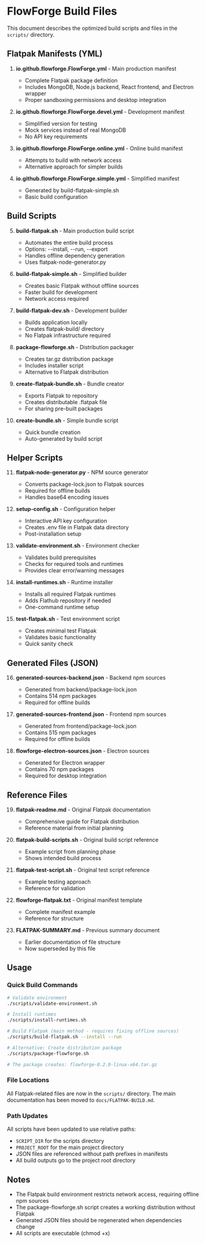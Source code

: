 # FlowForge Build Files

This document describes the optimized build scripts and files in the `scripts/` directory.

## Flatpak Manifests (YML)

1. **io.github.flowforge.FlowForge.yml** - Main production manifest
   - Complete Flatpak package definition
   - Includes MongoDB, Node.js backend, React frontend, and Electron wrapper
   - Proper sandboxing permissions and desktop integration

2. **io.github.flowforge.FlowForge.devel.yml** - Development manifest
   - Simplified version for testing
   - Mock services instead of real MongoDB
   - No API key requirements

3. **io.github.flowforge.FlowForge.online.yml** - Online build manifest
   - Attempts to build with network access
   - Alternative approach for simpler builds

4. **io.github.flowforge.FlowForge.simple.yml** - Simplified manifest
   - Generated by build-flatpak-simple.sh
   - Basic build configuration

## Build Scripts

5. **build-flatpak.sh** - Main production build script
   - Automates the entire build process
   - Options: --install, --run, --export
   - Handles offline dependency generation
   - Uses flatpak-node-generator.py

6. **build-flatpak-simple.sh** - Simplified builder
   - Creates basic Flatpak without offline sources
   - Faster build for development
   - Network access required

7. **build-flatpak-dev.sh** - Development builder
   - Builds application locally
   - Creates flatpak-build/ directory
   - No Flatpak infrastructure required

8. **package-flowforge.sh** - Distribution packager
   - Creates tar.gz distribution package
   - Includes installer script
   - Alternative to Flatpak distribution

9. **create-flatpak-bundle.sh** - Bundle creator
   - Exports Flatpak to repository
   - Creates distributable .flatpak file
   - For sharing pre-built packages

10. **create-bundle.sh** - Simple bundle script
    - Quick bundle creation
    - Auto-generated by build script

## Helper Scripts

11. **flatpak-node-generator.py** - NPM source generator
    - Converts package-lock.json to Flatpak sources
    - Required for offline builds
    - Handles base64 encoding issues

12. **setup-config.sh** - Configuration helper
    - Interactive API key configuration
    - Creates .env file in Flatpak data directory
    - Post-installation setup

13. **validate-environment.sh** - Environment checker
    - Validates build prerequisites
    - Checks for required tools and runtimes
    - Provides clear error/warning messages

14. **install-runtimes.sh** - Runtime installer
    - Installs all required Flatpak runtimes
    - Adds Flathub repository if needed
    - One-command runtime setup

15. **test-flatpak.sh** - Test environment script
    - Creates minimal test Flatpak
    - Validates basic functionality
    - Quick sanity check

## Generated Files (JSON)

16. **generated-sources-backend.json** - Backend npm sources
    - Generated from backend/package-lock.json
    - Contains 514 npm packages
    - Required for offline builds

17. **generated-sources-frontend.json** - Frontend npm sources
    - Generated from frontend/package-lock.json
    - Contains 515 npm packages
    - Required for offline builds

18. **flowforge-electron-sources.json** - Electron sources
    - Generated for Electron wrapper
    - Contains 70 npm packages
    - Required for desktop integration

## Reference Files

19. **flatpak-readme.md** - Original Flatpak documentation
    - Comprehensive guide for Flatpak distribution
    - Reference material from initial planning

20. **flatpak-build-scripts.sh** - Original build script reference
    - Example script from planning phase
    - Shows intended build process

21. **flatpak-test-script.sh** - Original test script reference
    - Example testing approach
    - Reference for validation

22. **flowforge-flatpak.txt** - Original manifest template
    - Complete manifest example
    - Reference for structure

23. **FLATPAK-SUMMARY.md** - Previous summary document
    - Earlier documentation of file structure
    - Now superseded by this file

## Usage

### Quick Build Commands

```bash
# Validate environment
./scripts/validate-environment.sh

# Install runtimes
./scripts/install-runtimes.sh

# Build Flatpak (main method - requires fixing offline sources)
./scripts/build-flatpak.sh --install --run

# Alternative: Create distribution package
./scripts/package-flowforge.sh

# The package creates: flowforge-0.2.0-linux-x64.tar.gz
```

### File Locations

All Flatpak-related files are now in the `scripts/` directory. The main documentation has been moved to `docs/FLATPAK-BUILD.md`.

### Path Updates

All scripts have been updated to use relative paths:
- `SCRIPT_DIR` for the scripts directory
- `PROJECT_ROOT` for the main project directory
- JSON files are referenced without path prefixes in manifests
- All build outputs go to the project root directory

## Notes

- The Flatpak build environment restricts network access, requiring offline npm sources
- The package-flowforge.sh script creates a working distribution without Flatpak
- Generated JSON files should be regenerated when dependencies change
- All scripts are executable (chmod +x)